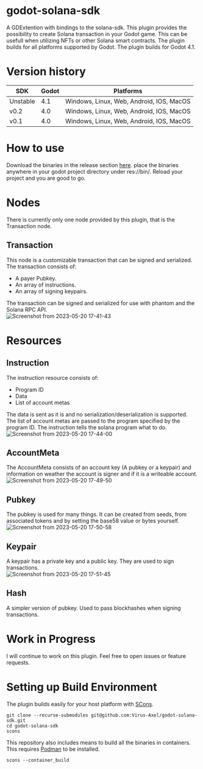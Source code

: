# godot-solana-sdk
A GDExtention with bindings to the solana-sdk. This plugin provides the possibility to create Solana transaction in your Godot game. This can be usefull when utilizing NFTs or other Solana smart contracts. The plugin builds for all platforms supported by Godot. The plugin builds for Godot 4.1.

# Version history
| SDK         | Godot     | Platforms |
|--------------|-----------|------------|
| Unstable | 4.1      | Windows, Linux, Web, Android, IOS, MacOS        |
| v0.2      | 4.0  | Windows, Linux, Web, Android, IOS, MacOS       |
| v0.1      | 4.0  | Windows, Linux, Web, Android, IOS, MacOS       |

# How to use
Download the binaries in the release section [here](https://github.com/Virus-Axel/godot-solana-sdk/releases). place the binaries anywhere in your godot project directory under res://bin/. Reload your project and you are good to go.

# Nodes
There is currently only one node provided by this plugin, that is the Transaction node.
## Transaction
This node is a customizable transaction that can be signed and serialized. The transaction consists of:
- A payer Pubkey.
- An array of instructions.
- An array of signing keypairs.

The transaction can be signed and serialized for use with phantom and the Solana RPC API.  
![Screenshot from 2023-05-20 17-41-43](https://github.com/Virus-Axel/godot-solana-sdk/assets/14315050/56464477-dafc-41c6-8c6c-cfe9cd89ca6d)

# Resources

## Instruction
The instruction resource consists of:
- Program ID
- Data
- List of account metas

The data is sent as it is and no serialization/deserialization is supported. The list of account metas are passed to the program specified by the program ID. The instruction tells the solana program what to do.  
![Screenshot from 2023-05-20 17-44-00](https://github.com/Virus-Axel/godot-solana-sdk/assets/14315050/7ad0212f-f897-43a9-82e5-d0b5351772de)

## AccountMeta
The AccountMeta consists of an account key (A pubkey or a keypair) and information on weather the account is signer and if it is a writeable account.  
![Screenshot from 2023-05-20 17-49-50](https://github.com/Virus-Axel/godot-solana-sdk/assets/14315050/ccd8b08a-a134-48ee-8623-0cc049a6b6fa)

## Pubkey
The pubkey is used for many things. It can be created from seeds, from associated tokens and by setting the base58 value or bytes yourself.  
![Screenshot from 2023-05-20 17-50-58](https://github.com/Virus-Axel/godot-solana-sdk/assets/14315050/7eea01f5-f99a-4174-a27e-9a860d1de82f)

## Keypair
A keypair has a private key and a public key. They are used to sign transactions.  
![Screenshot from 2023-05-20 17-51-45](https://github.com/Virus-Axel/godot-solana-sdk/assets/14315050/407d47f9-927b-42a2-b820-08a0607edc17)

## Hash
A simpler version of pubkey. Used to pass blockhashes when signing transactions.

# Work in Progress
I will continue to work on this plugin. Feel free to open issues or feature requests.

# Setting up Build Environment
The plugin builds easily for your host platform with [SCons](https://www.scons.org/).

```
git clone --recurse-submodules git@github.com:Virus-Axel/godot-solana-sdk.git
cd godot-solana-sdk
scons
```

This repository also includes means to build all the binaries in containers. This requires [Podman](https://podman.io/) to be installed.

```
scons --container_build
```

